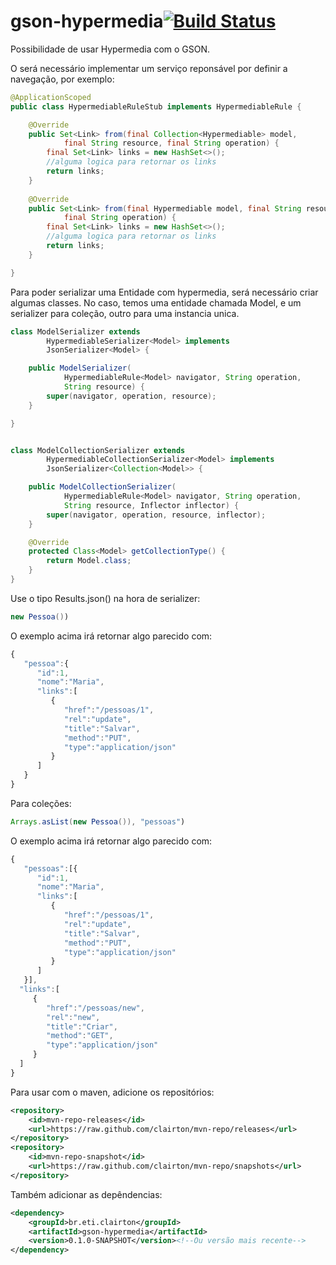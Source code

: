# gson-hypermedia[![Build Status](https://drone.io/github.com/clairton/gson-hypermedia/status.png)](https://drone.io/github.com/clairton/gson-hypermedia/latest)
Possibilidade de usar Hypermedia com o GSON.

O será necessário implementar um serviço reponsável por definir a navegação, por exemplo:
```java
@ApplicationScoped
public class HypermediableRuleStub implements HypermediableRule {

	@Override
	public Set<Link> from(final Collection<Hypermediable> model,
			final String resource, final String operation) {
		final Set<Link> links = new HashSet<>();
		//alguma logica para retornar os links
		return links;
	}
	
	@Override
	public Set<Link> from(final Hypermediable model, final String resource,
			final String operation) {
		final Set<Link> links = new HashSet<>();
		//alguma logica para retornar os links
		return links;
	}

}
```
Para poder serializar uma Entidade com hypermedia, será necessário criar algumas classes.
No caso, temos uma entidade chamada Model, e um serializer para coleção, outro para uma instancia unica.
```java
class ModelSerializer extends
		HypermediableSerializer<Model> implements
		JsonSerializer<Model> {

	public ModelSerializer(
			HypermediableRule<Model> navigator, String operation,
			String resource) {
		super(navigator, operation, resource);
	}

}


class ModelCollectionSerializer extends
		HypermediableCollectionSerializer<Model> implements
		JsonSerializer<Collection<Model>> {

	public ModelCollectionSerializer(
			HypermediableRule<Model> navigator, String operation,
			String resource, Inflector inflector) {
		super(navigator, operation, resource, inflector);
	}

	@Override
	protected Class<Model> getCollectionType() {
		return Model.class;
	}
}
```
Use o tipo Results.json() na hora de serializer:

```java
new Pessoa())
```
O exemplo acima irá retornar algo parecido com:
```javascript
{  
   "pessoa":{  
      "id":1,
      "nome":"Maria",
      "links":[  
         {  
            "href":"/pessoas/1",
            "rel":"update",
            "title":"Salvar",
            "method":"PUT",
            "type":"application/json"
         }
      ]
   }
}
```

Para coleções:

```java
Arrays.asList(new Pessoa()), "pessoas")
```
O exemplo acima irá retornar algo parecido com:
```javascript
{  
   "pessoas":[{  
      "id":1,
      "nome":"Maria",
      "links":[  
         {  
            "href":"/pessoas/1",
            "rel":"update",
            "title":"Salvar",
            "method":"PUT",
            "type":"application/json"
         }
      ]
   }],
  "links":[  
     {  
        "href":"/pessoas/new",
        "rel":"new",
        "title":"Criar",
        "method":"GET",
        "type":"application/json"
     }
  ]
}
```
Para usar com o maven, adicione os repositórios:
```xml
<repository>
	<id>mvn-repo-releases</id>
	<url>https://raw.github.com/clairton/mvn-repo/releases</url>
</repository>
<repository>
	<id>mvn-repo-snapshot</id>
	<url>https://raw.github.com/clairton/mvn-repo/snapshots</url>
</repository>
```
 Também adicionar as depêndencias:
```xml
<dependency>
    <groupId>br.eti.clairton</groupId>
    <artifactId>gson-hypermedia</artifactId>
    <version>0.1.0-SNAPSHOT</version><!--Ou versão mais recente-->
</dependency>
```
